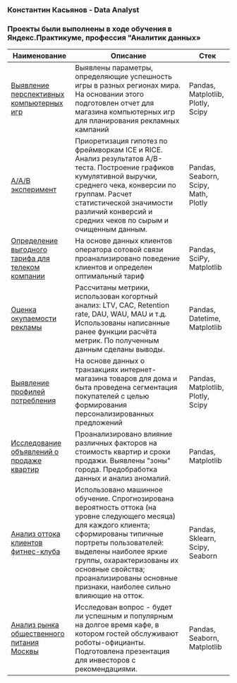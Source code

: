 ### Константин Касьянов - Data Analyst

### Проекты были выполнены в ходе обучения в Яндекс.Практикуме, профессия "Аналитик данных»


Наименование  | Описание | Стек | 
------- | --------  | --------  |
[Выявление перспективных компьютерных игр](https://github.com/KasyanovK/product_analyst/tree/main/Games)   | Выявлены параметры, определяющие успешность игры в разных регионах мира. На основании этого подготовлен отчет для магазина компьютерных игр для планирования рекламных кампаний     |Pandas, Matplotlib, Plotly, Scipy |
[A/A/B эксперимент](https://github.com/KasyanovK/product_analyst/tree/main/Abtest)   | Приоретизация гипотез по фреймворкам ICE и RICE. Анализ результатов A/B-теста. Построение графиков кумулятивной выручки, среднего чека, конверсии по группам. Расчет статистической значимости различий конверсий и средних чеков по сырым и очищенным данным.| Pandas, Seaborn, Scipy, Math, Plotly          |
[Определение выгодного тарифа для телеком компании](https://github.com/KasyanovK/product_analyst/tree/main/Tariff)   | На основе данных клиентов оператора сотовой связи проанализировано поведение клиентов и определен оптимальный тариф  | Pandas, SciPy, Matplotlib          |
[Оценка окупаемости рекламы](https://github.com/KasyanovK/product_analyst/tree/main/Roi_Ltv_Cac)   | Рассчитаны метрики, использован когортный анализ: LTV, CAC, Retention rate, DAU, WAU, MAU и т.д. Использованы написанные ранее функции расчёта метрик. По полученным данным сделаны выводы. | Pandas, Datetime, Matplotlib|
[Выявление профилей потребления](https://github.com/KasyanovK/works/tree/main/E_Commerce)  |На основе данных о транзакциях интернет-магазина товаров для дома и быта проведена сегментация покупателей с целью формирования персонализированных предложений| Pandas, Matplotlib, Plotly, Scipy|
[Исследование объявлений о продаже квартир](https://github.com/KasyanovK/works/tree/main/real_estate)   |Проанализировано влияние различных факторов на стоимость квартир и сроки продажи. Выявлены "зоны" города. Предобработка данных и анализ аномалий.| Pandas, Matplotlib|
[Анализ оттока клиентов фитнес-клуба](https://github.com/KasyanovK/works/tree/main/churn)   |Использовано машинное обучение. Спрогнозирована вероятность оттока (на уровне следующего месяца) для каждого клиента; сформированы типичные портреты пользователей: выделены наиболее яркие группы, охарактеризованы их основные свойства; проанализированы основные признаки, наиболее сильно влияющие на отток.  | Pandas, Sklearn, Scipy, Seaborn|
[Анализ рынка общественного питания Москвы](https://github.com/KasyanovK/works/tree/main/Restraunts)    |Исследован вопрос - будет ли успешным и популярным на долгое время кафе, в котором гостей обслуживают роботы-официанты. Подготовлена презентация для инвесторов с рекомендациями.   | Pandas, Seaborn, Matplotlib|
